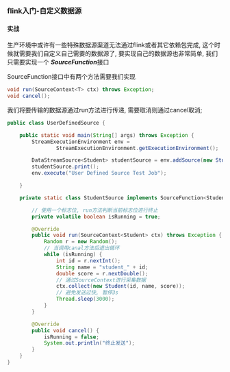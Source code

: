 ### flink入门-自定义数据源

#### 实战
生产环境中或许有一些特殊数据源渠道无法通过flink或者其它依赖包完成, 这个时候就需要我们自定义自己需要的数据源了, 要实现自己的数据源也非常简单, 我们只需要实现一个 ***SourceFunction***接口

SourceFunction接口中有两个方法需要我们实现
```java
void run(SourceContext<T> ctx) throws Exception;
void cancel();
```

我们将要传输的数据源通过run方法进行传递, 需要取消则通过cancel取消;


```java
public class UserDefinedSource {

    public static void main(String[] args) throws Exception {
        StreamExecutionEnvironment env =
                StreamExecutionEnvironment.getExecutionEnvironment();

        DataStreamSource<Student> studentSource = env.addSource(new StudentSource());
        studentSource.print();
        env.execute("User Defined Source Test Job");

    }

    private static class StudentSource implements SourceFunction<Student> {

        // 使用一个标志位, run方法判断当前标志位进行终止
        private volatile boolean isRunning = true;

        @Override
        public void run(SourceContext<Student> ctx) throws Exception {
            Random r = new Random();
            // 当调用canal方法后退出循环
            while (isRunning) {
                int id = r.nextInt();
                String name = "student_" + id;
                double score = r.nextDouble();
                // 通过SourceContext进行采集数据
                ctx.collect(new Student(id, name, score));
                // 避免发送过快, 暂停3s
                Thread.sleep(3000);
            }
        }

        @Override
        public void cancel() {
            isRunning = false;
            System.out.println("终止发送");
        }
    }
}
```